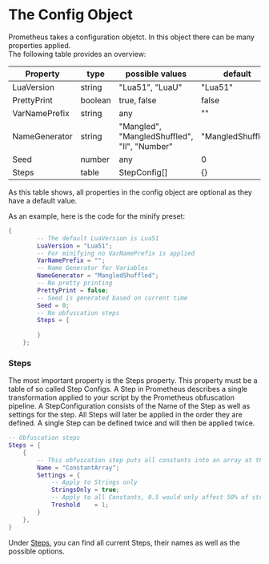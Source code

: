 # The Config Object

Prometheus takes a configuration objetct. In this object there can be many properties applied.   \
The following table provides an overview:

| Property      | type    | possible values                              | default           |
| ------------- | ------- | -------------------------------------------- | ----------------- |
| LuaVersion    | string  | "Lua51", "LuaU"                              | "Lua51"           |
| PrettyPrint   | boolean | true, false                                  | false             |
| VarNamePrefix | string  | any                                          | ""                |
| NameGenerator | string  | "Mangled", "MangledShuffled", "Il", "Number" | "MangledShuffled" |
| Seed          | number  | any                                          | 0                 |
| Steps         | table   | StepConfig\[]                                | {}                |

As this table shows, all properties in the config object are optional as they have a default value.

As an example, here is the code for the minify preset:

```lua
{
        -- The default LuaVersion is Lua51
        LuaVersion = "Lua51";
        -- For minifying no VarNamePrefix is applied
        VarNamePrefix = "";
        -- Name Generator for Variables
        NameGenerator = "MangledShuffled";
        -- No pretty printing
        PrettyPrint = false;
        -- Seed is generated based on current time
        Seed = 0;
        -- No obfuscation steps
        Steps = {
        
        }
    };
```

### Steps

The most important property is the Steps property. This property must be a table of so called Step Configs. A Step in Prometheus describes a single transformation applied to your script by the Prometheus obfuscation pipeline. A StepConfiguration consists of the Name of the Step as well as settings for the step. All Steps will later be applied in the order they are defined. A single Step can be defined twice and will then be applied twice.

```lua
-- Obfuscation steps
Steps = {
    {
        -- This obfuscation step puts all constants into an array at the beginning of the code
        Name = "ConstantArray";
        Settings = {
            -- Apply to Strings only
            StringsOnly = true;
            -- Apply to all Constants, 0.5 would only affect 50% of strings
            Treshold    = 1;
        }
    },
}
```

Under [Steps](broken-reference), you can find all current Steps, their names as well as the possible options.
